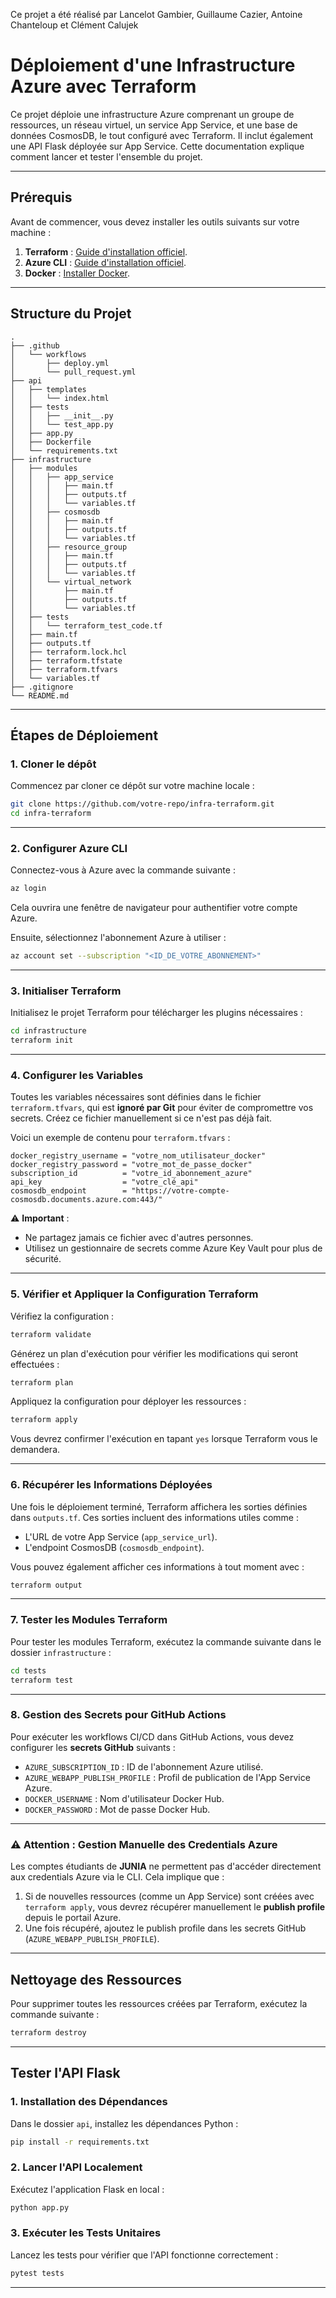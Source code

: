 Ce projet a été réalisé par Lancelot Gambier, Guillaume Cazier, Antoine Chanteloup et Clément Calujek

# Déploiement d'une Infrastructure Azure avec Terraform

Ce projet déploie une infrastructure Azure comprenant un groupe de ressources, un réseau virtuel, un service App Service, et une base de données CosmosDB, le tout configuré avec Terraform. Il inclut également une API Flask déployée sur App Service. Cette documentation explique comment lancer et tester l'ensemble du projet.

---

## Prérequis

Avant de commencer, vous devez installer les outils suivants sur votre machine :
1. **Terraform** : [Guide d'installation officiel](https://developer.hashicorp.com/terraform/tutorials/aws-get-started/install-cli).
2. **Azure CLI** : [Guide d'installation officiel](https://learn.microsoft.com/en-us/cli/azure/install-azure-cli).
3. **Docker**  : [Installer Docker](https://docs.docker.com/get-docker/).

---

## Structure du Projet

```
.
├── .github
│   └── workflows
│       ├── deploy.yml
│       └── pull_request.yml
├── api
│   ├── templates
│   │   └── index.html
│   ├── tests
│   │   ├── __init__.py
│   │   └── test_app.py
│   ├── app.py
│   ├── Dockerfile
│   └── requirements.txt
├── infrastructure
│   ├── modules
│   │   ├── app_service
│   │   │   ├── main.tf
│   │   │   ├── outputs.tf
│   │   │   └── variables.tf
│   │   ├── cosmosdb
│   │   │   ├── main.tf
│   │   │   ├── outputs.tf
│   │   │   └── variables.tf
│   │   ├── resource_group
│   │   │   ├── main.tf
│   │   │   ├── outputs.tf
│   │   │   └── variables.tf
│   │   └── virtual_network
│   │       ├── main.tf
│   │       ├── outputs.tf
│   │       └── variables.tf
│   ├── tests
│   │   └── terraform_test_code.tf
│   ├── main.tf
│   ├── outputs.tf
│   ├── terraform.lock.hcl
│   ├── terraform.tfstate
│   ├── terraform.tfvars
│   └── variables.tf
├── .gitignore
└── README.md
```

---

## Étapes de Déploiement

### 1. Cloner le dépôt
Commencez par cloner ce dépôt sur votre machine locale :
```bash
git clone https://github.com/votre-repo/infra-terraform.git
cd infra-terraform
```

---

### 2. Configurer Azure CLI
Connectez-vous à Azure avec la commande suivante :
```bash
az login
```
Cela ouvrira une fenêtre de navigateur pour authentifier votre compte Azure.

Ensuite, sélectionnez l'abonnement Azure à utiliser :
```bash
az account set --subscription "<ID_DE_VOTRE_ABONNEMENT>"
```

---

### 3. Initialiser Terraform
Initialisez le projet Terraform pour télécharger les plugins nécessaires :
```bash
cd infrastructure
terraform init
```

---

### 4. Configurer les Variables
Toutes les variables nécessaires sont définies dans le fichier `terraform.tfvars`, qui est **ignoré par Git** pour éviter de compromettre vos secrets. Créez ce fichier manuellement si ce n'est pas déjà fait.

Voici un exemple de contenu pour `terraform.tfvars` :
```hcl
docker_registry_username = "votre_nom_utilisateur_docker"
docker_registry_password = "votre_mot_de_passe_docker"
subscription_id          = "votre_id_abonnement_azure"
api_key                  = "votre_clé_api"
cosmosdb_endpoint        = "https://votre-compte-cosmosdb.documents.azure.com:443/"
```

⚠️ **Important** : 
- Ne partagez jamais ce fichier avec d'autres personnes.
- Utilisez un gestionnaire de secrets comme Azure Key Vault pour plus de sécurité.

---

### 5. Vérifier et Appliquer la Configuration Terraform
Vérifiez la configuration :
```bash
terraform validate
```

Générez un plan d'exécution pour vérifier les modifications qui seront effectuées :
```bash
terraform plan
```

Appliquez la configuration pour déployer les ressources :
```bash
terraform apply
```

Vous devrez confirmer l'exécution en tapant `yes` lorsque Terraform vous le demandera.

---

### 6. Récupérer les Informations Déployées
Une fois le déploiement terminé, Terraform affichera les sorties définies dans `outputs.tf`. Ces sorties incluent des informations utiles comme :
- L'URL de votre App Service (`app_service_url`).
- L'endpoint CosmosDB (`cosmosdb_endpoint`).

Vous pouvez également afficher ces informations à tout moment avec :
```bash
terraform output
```

---

### 7. Tester les Modules Terraform
Pour tester les modules Terraform, exécutez la commande suivante dans le dossier `infrastructure` :
```bash
cd tests
terraform test
```

---

### 8. Gestion des Secrets pour GitHub Actions

Pour exécuter les workflows CI/CD dans GitHub Actions, vous devez configurer les **secrets GitHub** suivants :
- `AZURE_SUBSCRIPTION_ID` : ID de l'abonnement Azure utilisé.
- `AZURE_WEBAPP_PUBLISH_PROFILE` : Profil de publication de l'App Service Azure.
- `DOCKER_USERNAME` : Nom d'utilisateur Docker Hub.
- `DOCKER_PASSWORD` : Mot de passe Docker Hub.

---

### ⚠️ Attention : Gestion Manuelle des Credentials Azure
Les comptes étudiants de **JUNIA** ne permettent pas d'accéder directement aux credentials Azure via le CLI. Cela implique que :
1. Si de nouvelles ressources (comme un App Service) sont créées avec `terraform apply`, vous devrez récupérer manuellement le **publish profile** depuis le portail Azure.
2. Une fois récupéré, ajoutez le publish profile dans les secrets GitHub (`AZURE_WEBAPP_PUBLISH_PROFILE`).

---

## Nettoyage des Ressources
Pour supprimer toutes les ressources créées par Terraform, exécutez la commande suivante :
```bash
terraform destroy
```

---

## Tester l'API Flask

### 1. Installation des Dépendances
Dans le dossier `api`, installez les dépendances Python :
```bash
pip install -r requirements.txt
```

### 2. Lancer l'API Localement
Exécutez l'application Flask en local :
```bash
python app.py
```

### 3. Exécuter les Tests Unitaires
Lancez les tests pour vérifier que l'API fonctionne correctement :
```bash
pytest tests
```

---
